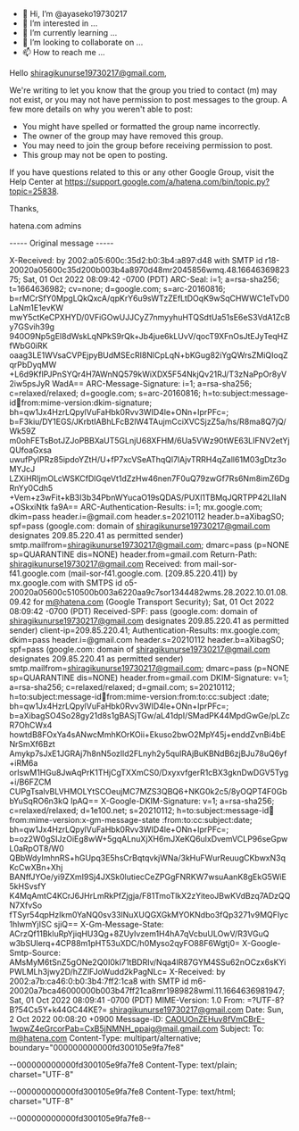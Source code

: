 - 👋 Hi, I’m @ayaseko19730217
- 👀 I’m interested in ...
- 🌱 I’m currently learning ...
- 💞️ I’m looking to collaborate on ...
- 📫 How to reach me ...

<!---
ayaseko19730217/ayaseko19730217 is a ✨ special ✨ repository because its `README.md` (this file) appears on your GitHub profile.
You can click the Preview link to take a look at your changes.
--->

Hello shiragikunurse19730217@gmail.com,

We're writing to let you know that the group you tried to contact (m) may not exist, or you may not have permission to post messages to the group. A few more details on why you weren't able to post:

 * You might have spelled or formatted the group name incorrectly.
 * The owner of the group may have removed this group.
 * You may need to join the group before receiving permission to post.
 * This group may not be open to posting.

If you have questions related to this or any other Google Group, visit the Help Center at https://support.google.com/a/hatena.com/bin/topic.py?topic=25838.

Thanks,

hatena.com admins



----- Original message -----

X-Received: by 2002:a05:600c:35d2:b0:3b4:a897:d48 with SMTP id r18-20020a05600c35d200b003b4a8970d48mr2045856wmq.48.1664636982375;
        Sat, 01 Oct 2022 08:09:42 -0700 (PDT)
ARC-Seal: i=1; a=rsa-sha256; t=1664636982; cv=none;
        d=google.com; s=arc-20160816;
        b=rMCrSfY0MpgLQkQxcA/qpKrY6u9sWTzZEfLtDOqK9wSqCHWWC1eTvD0LaNm1E1evKW
         mwY5ctKeCPXHYD/0VFiGOwUJJCyZ7nmyyhuHTQSdtUa51sE6eS3VdA1ZcBy7GSvih39g
         940O9Np5gEl8dWskLqNPkS9rQk+Jb4jue6kLUvV/qocT9XFnOsJtEJyTeqHZfWbG0iRK
         oaag3LE1WVsaCVPEjpyBUdMSEcRI8NlCpLqN+bKGug82iYgQWrsZMiQIoqZqrPbDyqMW
         +L6d9KflPJPnSYQr4H7AWnNQ579kWiXDX5F54NkjQv21RJ/T3zNaPpOr8yV2iw5psJyR
         WadA==
ARC-Message-Signature: i=1; a=rsa-sha256; c=relaxed/relaxed; d=google.com; s=arc-20160816;
        h=to:subject:message-id:date:from:mime-version:dkim-signature;
        bh=qw1Jx4HzrLQpylVuFaHbk0Rvv3WID4le+ONn+IprPFc=;
        b=F3kiu/DY1EGS/JKrbtIABhLFcB2lW4TAujmCciXVCSjzZ5a/hs/R8ma8Q7jQ/Wk59Z
         m0ohFETsBotJZJoPBBXaUT5GLnjU68XFHM/6Ua5VWz90tWE63LIFNV2etYjQUfoaGxsa
         uwufPyIPRz85ipdoYZtH/U+fP7xcVSeAThqQl7lAjvTRRH4qZall61M03gDtz3oMYJcJ
         LZXiHRIjmOLcWSKCfDlGqeVt1dZzHw46nen7F0uQ79zwGf7Rs6Nm8imZ6DgRnYy0Cdh5
         +Vem+z3wFit+kB3I3b34PbnWYucaO19sQDAS/PUXl1TBMqJQRTPP42LIIaN+OSkxiNtk
         fa9A==
ARC-Authentication-Results: i=1; mx.google.com;
       dkim=pass header.i=@gmail.com header.s=20210112 header.b=aXibagSO;
       spf=pass (google.com: domain of shiragikunurse19730217@gmail.com designates 209.85.220.41 as permitted sender) smtp.mailfrom=shiragikunurse19730217@gmail.com;
       dmarc=pass (p=NONE sp=QUARANTINE dis=NONE) header.from=gmail.com
Return-Path: <shiragikunurse19730217@gmail.com>
Received: from mail-sor-f41.google.com (mail-sor-f41.google.com. [209.85.220.41])
        by mx.google.com with SMTPS id o5-20020a05600c510500b003a6220aa9c7sor1344482wms.28.2022.10.01.08.09.42
        for <m@hatena.com>
        (Google Transport Security);
        Sat, 01 Oct 2022 08:09:42 -0700 (PDT)
Received-SPF: pass (google.com: domain of shiragikunurse19730217@gmail.com designates 209.85.220.41 as permitted sender) client-ip=209.85.220.41;
Authentication-Results: mx.google.com;
       dkim=pass header.i=@gmail.com header.s=20210112 header.b=aXibagSO;
       spf=pass (google.com: domain of shiragikunurse19730217@gmail.com designates 209.85.220.41 as permitted sender) smtp.mailfrom=shiragikunurse19730217@gmail.com;
       dmarc=pass (p=NONE sp=QUARANTINE dis=NONE) header.from=gmail.com
DKIM-Signature: v=1; a=rsa-sha256; c=relaxed/relaxed;
        d=gmail.com; s=20210112;
        h=to:subject:message-id:date:from:mime-version:from:to:cc:subject
         :date;
        bh=qw1Jx4HzrLQpylVuFaHbk0Rvv3WID4le+ONn+IprPFc=;
        b=aXibagSO4So28gy21d8s1gBASjTGw/aL41dpI/SMadPK44MpdGwGe/pLZcR7OhCWx4
         howtdB8FOxYa4sANwcMmhKOrKOii+Ekuso2bwO2MpY45j+enddZvnBi4bENrSmXf6Bzt
         Amykp7sJxE1JGRAj7h8nN5ozIld2FLnyh2y5qulRAjBuKBNdB6zjBJu78uQ6yf+iRM6a
         orIswM1HGu8JwAqPrK1THjCgTXXmCS0/DxyxvfgerR1cBX3gknDwDGV5Tyg+i/B6FZCM
         CUPgTsalvBLVHMOLYtSCOeujMC7MZS3QBQ6+NKG0k2c5/8yOQPT4F0GbbYuSqRO6n3kQ
         IpAQ==
X-Google-DKIM-Signature: v=1; a=rsa-sha256; c=relaxed/relaxed;
        d=1e100.net; s=20210112;
        h=to:subject:message-id:date:from:mime-version:x-gm-message-state
         :from:to:cc:subject:date;
        bh=qw1Jx4HzrLQpylVuFaHbk0Rvv3WID4le+ONn+IprPFc=;
        b=oz2W0gSIJzOiEg8wW+5gqALnuXjXH6mJXeKQ6ulxDvemVCLP96seGpwL0aRpOT8/W0
         QBbWdyImhnRS+hGUpq3E5hsCrBqtqvkjWNa/3kHuFWurReuugCKbwxN3qKcCwXBn+Xhj
         BANffJYOe/yi9ZXmI9Sj4JXSk0lutiecCeZPGgFNRKW7wsuAanK8gEkG5WiE5kHSvsfY
         K4MqAmtC4KCrJ6JHrLmRkPfZjgja/F81TmoTlkX2zYiteoJBwKVdBzq7ADzQQN7XfvSo
         fTSyr54qpHzIkm0YaNQ0sv33lNuXUQGXGkMYOKNdbo3fQp3271v9MQFIyc1hlwmYjISC
         sjiQ==
X-Gm-Message-State: ACrzQf11BkluRpYjiqHU3Qg+8ZUyIvzem1H4hA7qVcbuULOwV/R3VGuQ
        w3bSUlerq+4CP88m1pHT53uXDC/h0Myso2qyFO88F6Wgtj0=
X-Google-Smtp-Source: AMsMyM6tSnZ5gONe2Q0I0kI71tBDRIv/Nqa4lR87GYM4SSu62nOCzx6sKYiPWLMLh3jwy2D/hZZlFJoWudd2kPagNLc=
X-Received: by 2002:a7b:ca46:0:b0:3b4:7ff2:1ca8 with SMTP id
 m6-20020a7bca46000000b003b47ff21ca8mr1989828wml.11.1664636981947; Sat, 01 Oct
 2022 08:09:41 -0700 (PDT)
MIME-Version: 1.0
From: =?UTF-8?B?54Cs5Y+k44GC44KE?= <shiragikunurse19730217@gmail.com>
Date: Sun, 2 Oct 2022 00:08:20 +0900
Message-ID: <CAOUOnZEHuv8fVmCBrE-1wpwZ4eGrcorPab=CxB5jNMNH_ppaig@mail.gmail.com>
Subject:
To: m@hatena.com
Content-Type: multipart/alternative; boundary="000000000000fd300105e9fa7fe8"

--000000000000fd300105e9fa7fe8
Content-Type: text/plain; charset="UTF-8"



--000000000000fd300105e9fa7fe8
Content-Type: text/html; charset="UTF-8"

<div dir="auto"></div>

--000000000000fd300105e9fa7fe8--
